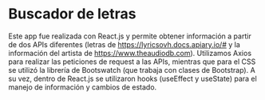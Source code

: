 ﻿# Buscador de letras
 
 Este app fue realizada con React.js y permite obtener información a partir de dos APIs diferentes (letras de https://lyricsovh.docs.apiary.io/# y la información del artista de https://www.theaudiodb.com).
 Utilizamos Axios para realizar las peticiones de request a las APIs, mientras que para el CSS se utilizó la librería de Bootswatch (que trabaja con clases de Bootstrap). A su vez, dentro de React.js se utilizaron hooks (useEffect y useState) para el manejo de información y cambios de estado. 
 
